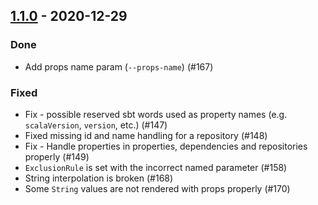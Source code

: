## [1.1.0](https://github.com/kevin-lee/maven2sbt/issues?utf8=%E2%9C%93&q=is%3Aissue+is%3Aclosed+milestone%3Amilestone6) - 2020-12-29

### Done
* Add props name param (`--props-name`) (#167)

### Fixed
* Fix - possible reserved sbt words used as property names (e.g. `scalaVersion`, `version`, etc.) (#147)
* Fixed missing id and name handling for a repository (#148)
* Fix - Handle properties in properties, dependencies and repositories properly (#149)
* `ExclusionRule` is set with the incorrect named parameter (#158)
* String interpolation is broken (#168)
* Some `String` values are not rendered with props properly (#170)
